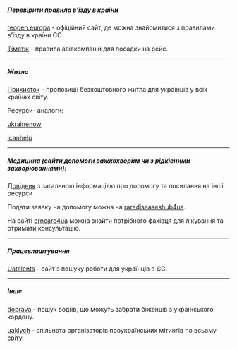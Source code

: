 ##### Перевірити правила в'їзду в країни

  [reopen.europa](https://reopen.europa.eu/en/map/ESP/7002) - офіційний сайт, де можна знайомитися з правилами в'їзду в країни ЄС.

 [Тіматік](https://www.iatatravelcentre.com/world.php) - правила авіакомпаній для посадки на рейс.

 ***
 ##### Житло
 
 [Прихисток](https://prykhystok.gov.ua/) - пропозиції безкоштовного житла для українців у всіх країнах світу.

Ресурси- аналоги:

[ukrainenow](https://www.ukrainenow.org/looking-for-help-abroad)

 [icanhelp](https://icanhelp.host/)

 ***


 ##### Медицина (сайти допомоги важкохворим чи з рідкісними захворюваннями):

[Довідник](https://www.erncare4ua.com/uk) з загальною інформацією про допомогу та посилання на інші ресурси

Подати заявку на допомогу можна на [rarediseaseshub4ua](https://rarediseaseshub4ua.org/).

На сайті [erncare4ua](https://www.erncare4ua.com/uk/erns-support) можна знайти потрібного фахівця для лікування та отримати консультацію.

***

##### Працевлаштування

[Uatalents](https://www.uatalents.com/) - сайт з пошуку роботи для українців в ЄС.

***

##### Інше 

[doprava](https://doprava.plnu.cz/) - пошук водіїв, що можуть забрати біженців з українського кордону.

[uaklych](https://t.me/uaklych) - cпільнота організаторів проукраїнських мітингів по всьому світу.